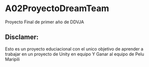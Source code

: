 # A02ProyectoDreamTeam
Proyecto Final de primer año de DDVJA 
## Disclamer:
Esto es un proyecto educiacional con el unico objetivo de aprender a trabajar en un proyecto de Unity en equipo Y Ganar al equipo de Pelu Maripili

